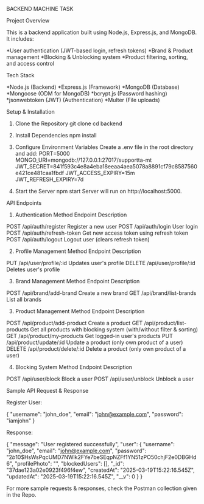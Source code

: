 BACKEND MACHINE TASK

Project Overview

This is a backend application built using Node.js, Express.js, and MongoDB. It includes:

*User authentication (JWT-based login, refresh tokens)
*Brand & Product management
*Blocking & Unblocking system
*Product filtering, sorting, and access control

Tech Stack

*Node.js (Backend)
*Express.js (Framework)
*MongoDB (Database)
*Mongoose (ODM for MongoDB)
*bcrypt.js (Password hashing)
*jsonwebtoken (JWT) (Authentication)
*Multer (File uploads)


Setup & Installation

1. Clone the Repository
git clone <repo-url>
cd backend

2. Install Dependencies
npm install

3. Configure Environment Variables
Create a .env file in the root directory and add:
PORT=5000
MONGO_URI=mongodb://127.0.0.1:27017/supportta-mt
JWT_SECRET=841f593c4e8a4eba18eeaa4aea5078a8891cf79c8587560e421ce481caa1fbdf
JWT_ACCESS_EXPIRY=15m
JWT_REFRESH_EXPIRY=7d

4. Start the Server
npm start
Server will run on http://localhost:5000.



API Endpoints

1. Authentication
Method                 Endpoint                           Description

POST                   /api/auth/register                 Register a new user
POST                   /api/auth/login                    User login
POST                   /api/auth/refresh-token            Get new access token using refresh token
POST                   /api/auth/logout                   Logout user (clears refresh token)


2. Profile Management
Method                 Endpoint                           Description

PUT                    /api/user/profile/:id              Updates user's profile
DELETE                 /api/user/profile/:id              Deletes user's profile


3. Brand Management
Method                 Endpoint                           Description

POST                   /api/brand/add-brand               Create a new brand
GET                    /api/brand/list-brands             List all brands


3. Product Management
Method                 Endpoint                           Description

POST                   /api/product/add-product           Create a product
GET                    /api/product/list-products         Get all products with blocking system (with/without filter & sorting)
GET                    /api/product/my-products           Get logged-in user's products
PUT                    /api/product/update/:id            Update a product (only own product of a user)
DELETE                 /api/product/delete/:id            Delete a product (only own product of a user)


4. Blocking System
Method                 Endpoint                           Description

POST                   /api/user/block                    Block a user
POST                   /api/user/unblock                  Unblock a user





Sample API Request & Response

Register User:

{
  "username": "john_doe",
  "email": "john@example.com",
  "password": "iamjohn"
}

Response:

{
    "message": "User registered successfully",
    "user": {
        "username": "john_doe",
        "email": "john@example.com",
        "password": "$2b$10$HsWsPqcUMD7NWlk2FYe7beSEqpNZFf1YN51zPO50chjF2e0DBGHd6",
        "profilePhoto": "",
        "blockedUsers": [],
        "_id": "37dae123a02e0923f496f4ew",
        "createdAt": "2025-03-19T15:22:16.545Z",
        "updatedAt": "2025-03-19T15:22:16.545Z",
        "__v": 0
    }
}




For more sample requests & responses, check the Postman collection given in the Repo.